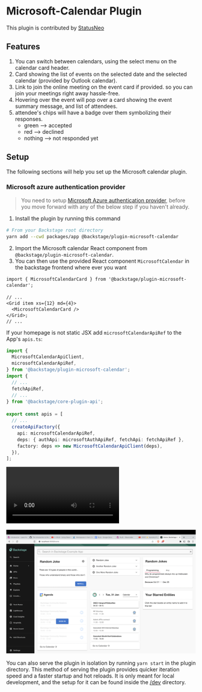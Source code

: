 # Microsoft-Calendar Plugin

This plugin is contributed by [StatusNeo](https://statusneo.com/)

## Features

1. You can switch between calendars, using the select menu on the calendar card header.
2. Card showing the list of events on the selected date and the selected calendar (provided by Outlook calendar).
3. Link to join the online meeting on the event card if provided. so you can join your meetings right away hassle-free.
4. Hovering over the event will pop over a card showing the event summary message, and list of attendees.
5. attendee's chips will have a badge over them symbolizing their responses.
   - green --> accepted
   - red --> declined
   - nothing --> not responded yet

## Setup

The following sections will help you set up the Microsoft calendar plugin.

### Microsoft azure authentication provider

> You need to setup [Microsoft Azure authentication provider](https://backstage.io/docs/auth/microsoft/provider), before you move forward with any of the below step if you haven't already.

1. Install the plugin by running this command

```bash
# From your Backstage root directory
yarn add --cwd packages/app @backstage/plugin-microsoft-calendar
```

2. Import the Microsoft calendar React component from `@backstage/plugin-microsoft-calendar`.
3. You can then use the provided React component `MicrosoftCalendar` in the backstage frontend where ever you want

```tsx
import { MicrosoftCalendarCard } from '@backstage/plugin-microsoft-calendar';

// ...
<Grid item xs={12} md={4}>
  <MicrosoftCalendarCard />
</Grid>;
// ...
```

If your homepage is not static JSX add `microsoftCalendarApiRef` to the App's `apis.ts`:

```ts
import {
  MicrosoftCalendarApiClient,
  microsoftCalendarApiRef,
} from '@backstage/plugin-microsoft-calendar';
import {
  // ...
  fetchApiRef,
  // ...
} from '@backstage/core-plugin-api';

export const apis = [
  // ...
  createApiFactory({
    api: microsoftCalendarApiRef,
    deps: { authApi: microsoftAuthApiRef, fetchApi: fetchApiRef },
    factory: deps => new MicrosoftCalendarApiClient(deps),
  }),
];
```

![Microsoft Calendar plugin demo](https://user-images.githubusercontent.com/23618736/215717491-25db5fa6-b237-487f-8c00-28f572e8da05.mp4)

![Sample](./docs/microsoft-calendar-plugin.png)

You can also serve the plugin in isolation by running `yarn start` in the plugin directory.
This method of serving the plugin provides quicker iteration speed and a faster startup and hot reloads.
It is only meant for local development, and the setup for it can be found inside the [/dev](./dev) directory.

